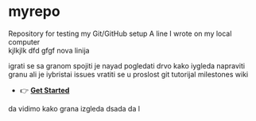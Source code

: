 # myrepo
Repository for testing my Git/GitHub setup
A line I wrote on my local computer  
kjlkjlk
dfd
gfgf
nova linija

igrati se sa granom
spojiti je nayad pogledati drvo kako iygleda
napraviti granu ali je iybristai
issues
vratiti se u proslost
git tutorijal
milestones
wiki
- 👉 [**Get Started**](https://wowchemy.com/templates/)

da vidimo kako grana izgleda
dsada
da l